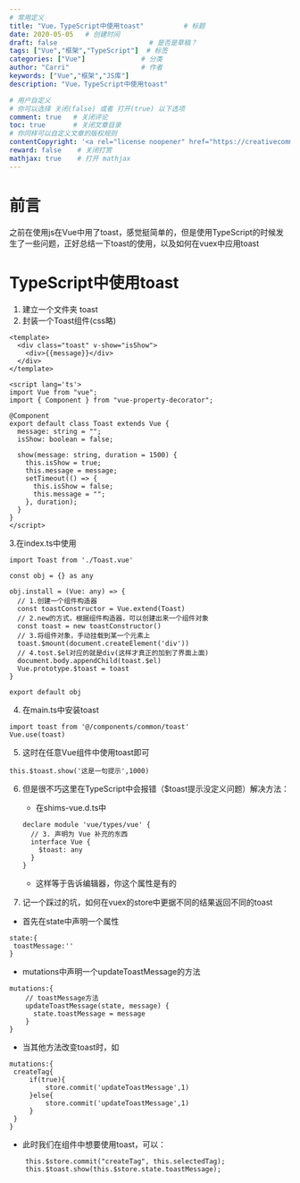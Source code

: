 ```yaml
---
# 常用定义
title: "Vue，TypeScript中使用toast"          # 标题
date: 2020-05-05   # 创建时间
draft: false                       # 是否是草稿？
tags: ["Vue","框架","TypeScript"]  # 标签
categories: ["Vue"]              # 分类
author: "Carri"                  # 作者
keywords: ["Vue","框架","JS库"]
description: "Vue，TypeScript中使用toast"  

# 用户自定义
# 你可以选择 关闭(false) 或者 打开(true) 以下选项
comment: true   # 关闭评论
toc: true       # 关闭文章目录
# 你同样可以自定义文章的版权规则
contentCopyright: '<a rel="license noopener" href="https://creativecommons.org/licenses/by-nc-nd/4.0/" target="_blank">CC BY-NC-ND 4.0</a>'
reward: false	 # 关闭打赏
mathjax: true    # 打开 mathjax
---
```


# 前言
之前在使用js在Vue中用了toast，感觉挺简单的，但是使用TypeScript的时候发生了一些问题，正好总结一下toast的使用，以及如何在vuex中应用toast

# TypeScript中使用toast

1. 建立一个文件夹 toast
2. 封装一个Toast组件(css略)

```
<template>
  <div class="toast" v-show="isShow">
    <div>{{message}}</div>
  </div>
</template>

<script lang='ts'>
import Vue from "vue";
import { Component } from "vue-property-decorator";

@Component
export default class Toast extends Vue {
  message: string = "";
  isShow: boolean = false;

  show(message: string, duration = 1500) {
    this.isShow = true;
    this.message = message;
    setTimeout(() => {
      this.isShow = false;
      this.message = "";
    }, duration);
  }
}
</script>
```

3.在index.ts中使用

```
import Toast from './Toast.vue'

const obj = {} as any

obj.install = (Vue: any) => {
  // 1.创建一个组件构造器
  const toastConstructor = Vue.extend(Toast)
  // 2.new的方式，根据组件构造器，可以创建出来一个组件对象
  const toast = new toastConstructor()
  // 3.将组件对象，手动挂载到某一个元素上
  toast.$mount(document.createElement('div'))
  // 4.tost.$el对应的就是div(这样才真正的加到了界面上面)
  document.body.appendChild(toast.$el)
  Vue.prototype.$toast = toast
}

export default obj
```

4. 在main.ts中安装toast

```
import toast from '@/components/common/toast'
Vue.use(toast)
```

5. 这时在任意Vue组件中使用toast即可

```
this.$toast.show('这是一句提示',1000)
```

6. 但是很不巧这里在TypeScript中会报错（$toast提示没定义问题）解决方法：

   - 在shims-vue.d.ts中

   ```
   declare module 'vue/types/vue' {
     // 3. 声明为 Vue 补充的东西
     interface Vue {
       $toast: any
     }
   }
   ```

   - 这样等于告诉编辑器，你这个属性是有的

7.  记一个踩过的坑，如何在vuex的store中更据不同的结果返回不同的toast

   - 首先在state中声明一个属性

   ```
   state:{
   	toastMessage:''
   }
   ```

   - mutations中声明一个updateToastMessage的方法

   ```
   mutations:{
       // toastMessage方法
       updateToastMessage(state, message) {
         state.toastMessage = message
       }
   }
   ```

   - 当其他方法改变toast时，如

   ```
   mutations:{
    createTag{
    	if(true){
    		store.commit('updateToastMessage',1)
    	}else{
    		store.commit('updateToastMessage',1)
    	}
    }
   }
   ```

   - 此时我们在组件中想要使用toast，可以：

   ```
       this.$store.commit("createTag", this.selectedTag);
       this.$toast.show(this.$store.state.toastMessage);
   ```

   